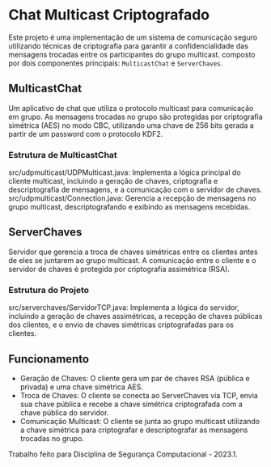 # Chat Multicast Criptografado
Este projeto é uma implementação de um sistema de comunicação seguro utilizando técnicas de criptografia para garantir a confidencialidade das mensagens trocadas entre os participantes do grupo multicast. composto por dois componentes principais: `MulticastChat` e `ServerChaves`.

## MulticastChat
Um aplicativo de chat que utiliza o protocolo multicast para comunicação em grupo. As mensagens trocadas no grupo são protegidas por criptografia simétrica (AES) no modo CBC, utilizando uma chave de 256 bits gerada a partir de um password com o protocolo KDF2.

### Estrutura de MulticastChat
src/udpmulticast/UDPMulticast.java: Implementa a lógica principal do cliente multicast, incluindo a geração de chaves, criptografia e descriptografia de mensagens, e a comunicação com o servidor de chaves.
src/udpmulticast/Connection.java: Gerencia a recepção de mensagens no grupo multicast, descriptografando e exibindo as mensagens recebidas.

## ServerChaves
Servidor que gerencia a troca de chaves simétricas entre os clientes antes de eles se juntarem ao grupo multicast. A comunicação entre o cliente e o servidor de chaves é protegida por criptografia assimétrica (RSA).

### Estrutura do Projeto
src/serverchaves/ServidorTCP.java: Implementa a lógica do servidor, incluindo a geração de chaves assimétricas, a recepção de chaves públicas dos clientes, e o envio de chaves simétricas criptografadas para os clientes.

## Funcionamento
- Geração de Chaves: O cliente gera um par de chaves RSA (pública e privada) e uma chave simétrica AES.
- Troca de Chaves: O cliente se conecta ao ServerChaves via TCP, envia sua chave pública e recebe a chave simétrica criptografada com a chave pública do servidor.
- Comunicação Multicast: O cliente se junta ao grupo multicast utilizando a chave simétrica para criptografar e descriptografar as mensagens trocadas no grupo.

Trabalho feito para Disciplina de Segurança Computacional - 2023.1.
